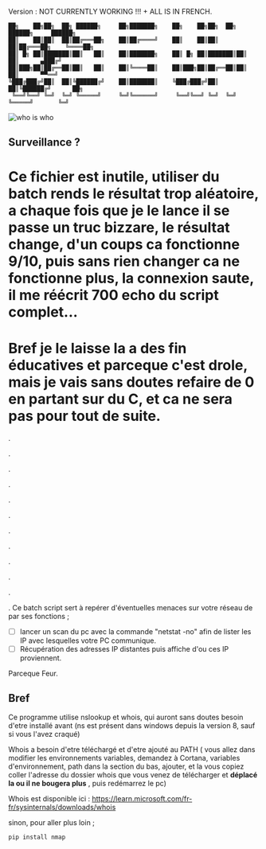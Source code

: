 Version : NOT CURRENTLY WORKING !!! + ALL IS IN FRENCH.
```
██╗    ██╗██╗  ██╗ ██████╗     ██╗███████╗    ██╗    ██╗██╗  ██╗ ██████╗     ██████╗ 
██║    ██║██║  ██║██╔═══██╗    ██║██╔════╝    ██║    ██║██║  ██║██╔═══██╗    ╚════██╗
██║ █╗ ██║███████║██║   ██║    ██║███████╗    ██║ █╗ ██║███████║██║   ██║      ▄███╔╝
██║███╗██║██╔══██║██║   ██║    ██║╚════██║    ██║███╗██║██╔══██║██║   ██║      ▀▀══╝ 
╚███╔███╔╝██║  ██║╚██████╔╝    ██║███████║    ╚███╔███╔╝██║  ██║╚██████╔╝      ██╗   
 ╚══╝╚══╝ ╚═╝  ╚═╝ ╚═════╝     ╚═╝╚══════╝     ╚══╝╚══╝ ╚═╝  ╚═╝ ╚═════╝       ╚═╝   
 ```
 ![who is who](https://user-images.githubusercontent.com/92639080/212443523-50a251f5-27e4-40e4-9434-c17760fe5c97.jpg)

## Surveillance ?

# Ce fichier est inutile, utiliser du batch rends le résultat trop aléatoire, a chaque fois que je le lance il se passe un truc bizzare, le résultat change, d'un coups ca fonctionne 9/10, puis sans rien changer ca ne fonctionne plus,  la connexion saute, il me réécrit 700 echo du script complet...

# Bref je le laisse la a des fin éducatives et parceque c'est drole, mais je vais sans doutes refaire de 0 en partant sur du C, et ca ne sera pas pour tout de suite.

.

.

.

.

.

.

.

.

.

.

.

.
Ce batch script sert à repérer d'éventuelles menaces sur votre réseau de par ses fonctions ;

- [ ] lancer un scan du pc avec la commande "netstat -no" afin de lister les IP avec lesquelles votre PC communique.
- [ ] Récupération des adresses IP distantes puis affiche d'ou ces IP proviennent.

Parceque Feur.

## Bref

Ce programme utilise nslookup et whois, qui auront sans doutes besoin d'etre installé avant (ns est présent dans windows depuis la version 8, sauf si vous l'avez craqué)

Whois a besoin d'etre téléchargé et d'etre ajouté au PATH ( vous allez dans modifier les environnements variables, demandez à Cortana, variables d'environnement, path dans la section du bas, ajouter, et la vous copiez coller l'adresse du dossier whois que vous venez de télécharger et **déplacé la ou il ne bougera plus** , puis redémarrez le pc)

 Whois est disponible ici : https://learn.microsoft.com/fr-fr/sysinternals/downloads/whois

sinon, pour aller plus loin ;

```
pip install nmap 
```
